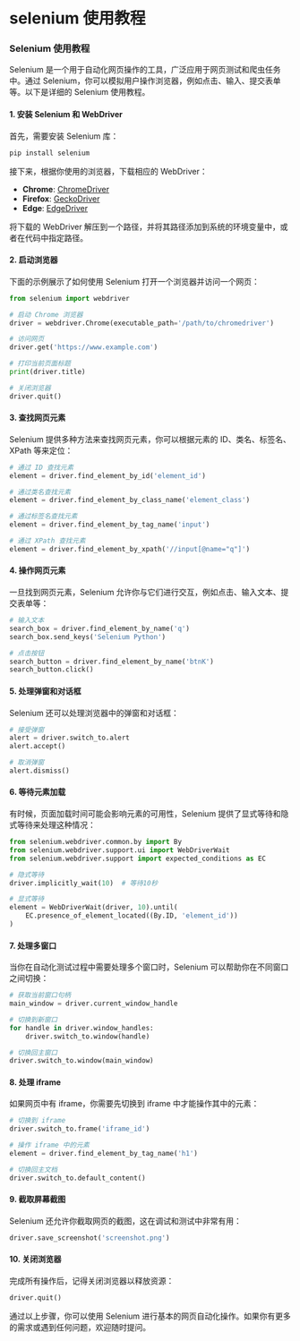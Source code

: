 # selenium 使用教程 

### Selenium 使用教程

Selenium 是一个用于自动化网页操作的工具，广泛应用于网页测试和爬虫任务中。通过 Selenium，你可以模拟用户操作浏览器，例如点击、输入、提交表单等。以下是详细的 Selenium 使用教程。

#### 1. **安装 Selenium 和 WebDriver**
   首先，需要安装 Selenium 库：
   ```bash
   pip install selenium
   ```
   接下来，根据你使用的浏览器，下载相应的 WebDriver：
   - **Chrome**: [ChromeDriver](https://sites.google.com/a/chromium.org/chromedriver/downloads)
   - **Firefox**: [GeckoDriver](https://github.com/mozilla/geckodriver/releases)
   - **Edge**: [EdgeDriver](https://developer.microsoft.com/en-us/microsoft-edge/tools/webdriver/)
   
   将下载的 WebDriver 解压到一个路径，并将其路径添加到系统的环境变量中，或者在代码中指定路径。

#### 2. **启动浏览器**
   下面的示例展示了如何使用 Selenium 打开一个浏览器并访问一个网页：
   ```python
   from selenium import webdriver

   # 启动 Chrome 浏览器
   driver = webdriver.Chrome(executable_path='/path/to/chromedriver')

   # 访问网页
   driver.get('https://www.example.com')

   # 打印当前页面标题
   print(driver.title)

   # 关闭浏览器
   driver.quit()
   ```

#### 3. **查找网页元素**
   Selenium 提供多种方法来查找网页元素，你可以根据元素的 ID、类名、标签名、XPath 等来定位：
   ```python
   # 通过 ID 查找元素
   element = driver.find_element_by_id('element_id')

   # 通过类名查找元素
   element = driver.find_element_by_class_name('element_class')

   # 通过标签名查找元素
   element = driver.find_element_by_tag_name('input')

   # 通过 XPath 查找元素
   element = driver.find_element_by_xpath('//input[@name="q"]')
   ```

#### 4. **操作网页元素**
   一旦找到网页元素，Selenium 允许你与它们进行交互，例如点击、输入文本、提交表单等：
   ```python
   # 输入文本
   search_box = driver.find_element_by_name('q')
   search_box.send_keys('Selenium Python')

   # 点击按钮
   search_button = driver.find_element_by_name('btnK')
   search_button.click()
   ```

#### 5. **处理弹窗和对话框**
   Selenium 还可以处理浏览器中的弹窗和对话框：
   ```python
   # 接受弹窗
   alert = driver.switch_to.alert
   alert.accept()

   # 取消弹窗
   alert.dismiss()
   ```

#### 6. **等待元素加载**
   有时候，页面加载时间可能会影响元素的可用性，Selenium 提供了显式等待和隐式等待来处理这种情况：
   ```python
   from selenium.webdriver.common.by import By
   from selenium.webdriver.support.ui import WebDriverWait
   from selenium.webdriver.support import expected_conditions as EC

   # 隐式等待
   driver.implicitly_wait(10)  # 等待10秒

   # 显式等待
   element = WebDriverWait(driver, 10).until(
       EC.presence_of_element_located((By.ID, 'element_id'))
   )
   ```

#### 7. **处理多窗口**
   当你在自动化测试过程中需要处理多个窗口时，Selenium 可以帮助你在不同窗口之间切换：
   ```python
   # 获取当前窗口句柄
   main_window = driver.current_window_handle

   # 切换到新窗口
   for handle in driver.window_handles:
       driver.switch_to.window(handle)

   # 切换回主窗口
   driver.switch_to.window(main_window)
   ```

#### 8. **处理 iframe**
   如果网页中有 iframe，你需要先切换到 iframe 中才能操作其中的元素：
   ```python
   # 切换到 iframe
   driver.switch_to.frame('iframe_id')

   # 操作 iframe 中的元素
   element = driver.find_element_by_tag_name('h1')

   # 切换回主文档
   driver.switch_to.default_content()
   ```

#### 9. **截取屏幕截图**
   Selenium 还允许你截取网页的截图，这在调试和测试中非常有用：
   ```python
   driver.save_screenshot('screenshot.png')
   ```

#### 10. **关闭浏览器**
   完成所有操作后，记得关闭浏览器以释放资源：
   ```python
   driver.quit()
   ```

通过以上步骤，你可以使用 Selenium 进行基本的网页自动化操作。如果你有更多的需求或遇到任何问题，欢迎随时提问。